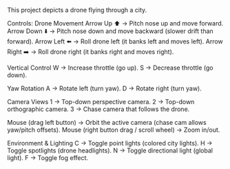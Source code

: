 This project depicts a drone flying through a city.

Controls:
Drone Movement
Arrow Up ⬆️ → Pitch nose up and move forward.
Arrow Down ⬇️ → Pitch nose down and move backward (slower drift than forward).
Arrow Left ⬅️ → Roll drone left (it banks left and moves left).
Arrow Right ➡️ → Roll drone right (it banks right and moves right).

Vertical Control
W → Increase throttle (go up).
S → Decrease throttle (go down).

Yaw Rotation
A → Rotate left (turn yaw).
D → Rotate right (turn yaw).

Camera Views
1 → Top-down perspective camera.
2 → Top-down orthographic camera.
3 → Chase camera that follows the drone.

Mouse (drag left button) → Orbit the active camera (chase cam allows yaw/pitch offsets).
Mouse (right button drag / scroll wheel) → Zoom in/out.

Environment & Lighting
C → Toggle point lights (colored city lights).
H → Toggle spotlights (drone headlights).
N → Toggle directional light (global light).
F → Toggle fog effect.
